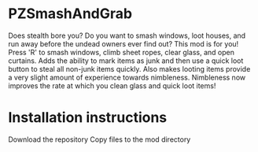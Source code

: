 # PZSmashAndGrab
Does stealth bore you? Do you want to smash windows, loot houses, and run away before the undead owners ever find out? This mod is for you! Press 'R' to smash windows, climb sheet ropes, clear glass, and open curtains. Adds the ability to mark items as junk and then use a quick loot button to steal all non-junk items quickly. Also makes looting items provide a very slight amount of experience towards nimbleness. Nimbleness now improves the rate at which you clean glass and quick loot items!

# Installation instructions
Download the repository
Copy files to the mod directory 

